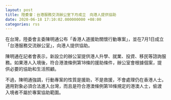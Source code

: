 ```yaml
---
layout: post
title: 陸委會：台港服務交流辦公室下月成立　向港人提供協助
date: 2020-06-18 17:10:02.000000000 +08:00
categories: rss
---
```


在台灣，陸委會主委陳明通公布「香港人道援助關懷行動專案」，並在7月1日成立「台港服務交流辦公室」，向港人提供協助。

陳明通在記者會表示，新設立的辦公室提供港人升學、就業、投資、移民等諮詢服務。如果港人入境後，符合港澳條例第18條的援助條件，辦公室會根據個案，提供必要的協助和生活照顧。

不過，陳明通強調，行動專案的性質是援助，不是救援，不會處理仍在香港人士。適用對象必須合法進入台灣，而且是符合港澳條例第18條規定的港澳人士，偷渡入境者不屬於專案協助範圍。
